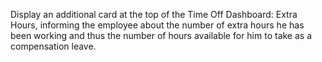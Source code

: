 Display an additional card at the top of the Time Off Dashboard: Extra Hours, informing the employee about the number of extra hours he has been working and thus the number of hours available for him to take as a compensation leave.
